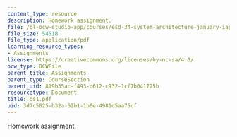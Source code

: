 ```yaml
---
content_type: resource
description: Homework assignment.
file: /ol-ocw-studio-app/courses/esd-34-system-architecture-january-iap-2007/3d7c5025b32a62b11b0e4981d5aa75cf_os1.pdf
file_size: 54518
file_type: application/pdf
learning_resource_types:
- Assignments
license: https://creativecommons.org/licenses/by-nc-sa/4.0/
ocw_type: OCWFile
parent_title: Assignments
parent_type: CourseSection
parent_uid: 819b35ac-f493-d612-c932-1cf7b041725b
resourcetype: Document
title: os1.pdf
uid: 3d7c5025-b32a-62b1-1b0e-4981d5aa75cf
---
```

Homework assignment.